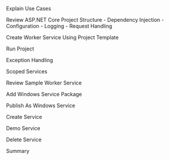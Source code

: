 
Explain Use Cases

Review ASP.NET Core Project Structure
    - Dependency Injection
    - Configuration
    - Logging
    - Request Handling

Create Worker Service Using Project Template

Run Project

Exception Handling

Scoped Services

Review Sample Worker Service

Add Windows Service Package

Publish As Windows Service

Create Service

Demo Service

Delete Service

Summary
